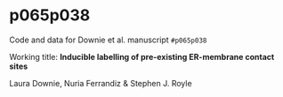 # p065p038

Code and data for Downie et al. manuscript `#p065p038`

Working title: **Inducible labelling of pre-existing ER-membrane contact sites**

Laura Downie, Nuria Ferrandiz & Stephen J. Royle